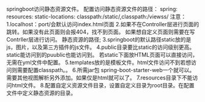 springboot访问静态资源文件。
配置访问静态资源文件的路径：
spring:
 resources:
   static-locations: classpath:/static/,classpath:/viewss/
注意：
1.localhost：port/会默认访问index.html页面
2.如果不在Controller层进行页面的跳转。如果没有此页面则会报404，找不到页面。
如果想自定义页面则需要在写Contrller层进行访问。
静态资源的路径;
3.springboot的默认路径static放的是js，图片，以及第三方插件的js文件。
4.public目录要比static的访问级别更高。static能访问到的puublic也能访问到。
若static下面放HTML页面可以直接访问，无需在yml文件中配置。
5.templates放的是模板文件。html文件访问不到若想访问则需要配置classpath。。
6.所需jar包 spring-boot-starter-web一个就可以。需要其他视图解析另外添加。如果仅是html就可以了。
7.resources目录下不能访问html文件。
8.配置自定义资源文件目录，设置自定义目录为root目录。在配置文件中定义静态资源的目录。
